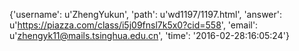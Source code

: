 {'username': u'ZhengYukun', 'path': u'wd1197/1197.html', 'answer': u'https://piazza.com/class/i5j09fnsl7k5x0?cid=558', 'email': u'zhengyk11@mails.tsinghua.edu.cn', 'time': '2016-02-28:16:05:24'}